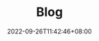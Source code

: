 ---
title: "Blog"
description: "Just for fun"
hidemeta: true
date: 2022-09-26T11:42:46+08:00
lastmod: 2022-09-26T11:42:46+08:00
---